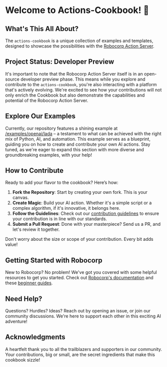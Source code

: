 # Welcome to Actions-Cookbook! 🌟

## What's This All About?

The `actions-cookbook` is a unique collection of examples and templates, 
designed to showcase the possibilities with the [Robocorp Action Server](https://github.com/robocorp/robocorp).

## Project Status: Developer Preview

It's important to note that the Robocorp Action Server itself is in an open-source developer preview phase.
This means while you explore and contribute to the `actions-cookbook`, you're also interacting with a platform
that's actively evolving. We're excited to see how your contributions will not only enrich the Cookbook
but also demonstrate the capabilities and potential of the Robocorp Action Server.

## Explore Our Examples

Currently, our repository features a shining example at 
[/examples/openai/lada](/examples/openai/lada) – a testament to what can be achieved
with the right mix of Python, AI, and automation. This example serves as a blueprint,
guiding you on how to create and contribute your own AI actions.
Stay tuned, as we're eager to expand this section with more diverse
and groundbreaking examples, with your help!

## How to Contribute

Ready to add your flavor to the cookbook? Here’s how:

1. **Fork the Repository**: Start by creating your own fork. This is your canvas.
2. **Create Magic**: Build your AI action. Whether it's a simple script or a complex algorithm, if it's innovative, it belongs here.
3. **Follow the Guidelines**: Check out our [contribution guidelines]() to ensure your contribution is in line with our standards.
4. **Submit a Pull Request**: Done with your masterpiece? Send us a PR, and let's review it together.

Don't worry about the size or scope of your contribution. Every bit adds value!

## Getting Started with Robocorp

New to Robocorp? No problem! We've got you covered with some helpful resources to get you started.
Check out [Robocorp's documentation](https://robocorp.com/docs) and these [beginner guides](https://robocorp.com/docs/quickstart-guide).

## Need Help?
Questions? Hurdles? Ideas? Reach out by opening an issue, or join our community discussions. We're here to support each other in this exciting AI adventure!

## Acknowledgments
A heartfelt thank you to all the trailblazers and supporters in our community. Your contributions, big or small, are the secret ingredients that make this cookbook sizzle!
